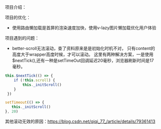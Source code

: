 项目介绍：



项目的优化：

- 使用路由懒加载是首屏的渲染速度加快，使用v-lazy图片懒加载优化用户体验

项目遇到的问题：

- better-scroll无法滚动，查了资料原来是是初始化时机不对， 只有content的高度大于wrapper高度时候，才可以滚动。 这里有两种解决方案，一是使用$nextTick(),还有一种是setTimeOut回调延迟20毫秒，浏览器刷新时间是17毫秒。

```js
this.$nextTick(() => {
    if (!this.scroll) {
		this._initScroll()
    }
 })
```

```js
setTimeout(() => {
   this._initScroll()
}, 20)
```

其他滚动无效的原因：https://blog.csdn.net/qiqi_77_/article/details/79361413 